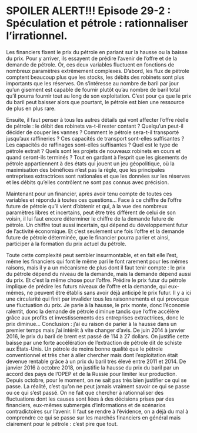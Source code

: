 # SPOILER ALERT!!! Episode 29-2 : Spéculation et pétrole : rationnaliser l’irrationnel.


Les financiers fixent le prix du pétrole en pariant sur la hausse ou la baisse du prix. Pour y arriver, ils essayent de prédire l’avenir de l’offre et de la demande de pétrole. Or, ces deux variables fluctuent en fonctions de nombreux paramètres extrêmement complexes.
D’abord, les flux de pétrole comptent beaucoup plus que les stocks, les débits des robinets sont plus importants que les réserves. On s’intéresse au nombre de baril par jour qu’un gisement est capable de fournir plutôt qu’au nombre de baril total qu’il pourra fournir tout au long de son exploitation. C’est pour ça que le prix du baril peut baisser alors que pourtant, le pétrole est bien une ressource de plus en plus rare.


Ensuite, il faut penser à tous les autres détails qui vont affecter l’offre réelle de pétrole : le débit des robinets va-t-il rester contant ? Quelqu’un peut-il décider de couper les vannes ? Comment le pétrole sera-t-il transporté jusqu’aux raffineries ? Ces capacités de transport sont-elles suffisantes ? Les capacités de raffinages sont-elles suffisantes ? Quel est le type de pétrole extrait ? Quels sont les projets de nouveaux robinets en cours et quand seront-ils terminés ? Tout en gardant à l’esprit que les gisements de pétrole appartiennent à des états qui jouent un jeu géopolitique, où la maximisation des bénéfices n’est pas la règle, que les principales entreprises extractrices sont nationales et que les données sur les réserves et les débits qu’elles contrôlent ne sont pas connus avec précision.


Maintenant pour un financier, après avoir tenu compte de toutes ces variables et répondu à toutes ces questions… Face à ce chiffre de l’offre future de pétrole qu’il vient d’obtenir et qui, à la vue des nombreux paramètres libres et incertains, peut être très différent de celui de son voisin, il lui faut encore déterminer le chiffre de la demande future de pétrole. Un chiffre tout aussi incertain, qui dépend du développement futur de l’activité économique. Et c’est seulement une fois l’offre et la demande future de pétrole déterminée, que le financier pourra parier et ainsi, participer à la formation du prix actuel du pétrole.


Toute cette complexité peut sembler insurmontable, et en fait elle l’est, même les financiers qui font le même pari le font rarement pour les mêmes raisons, mais il y a un mécanisme de plus dont il faut tenir compte : le prix du pétrole dépend du niveau de la demande, mais la demande dépend aussi du prix. Et c'est la même chose pour l’offre. Prédire le prix futur du pétrole implique de prédire les futurs niveaux de l’offre et la demande, qui eux-mêmes, ne peuvent être établis sans avoir déjà anticipé le prix futur. Il y a ici une circularité qui finit par invalider tous les raisonnements et qui provoque une fluctuation du prix. Je parie à la hausse, le prix monte, donc l’économie ralentit, donc la demande de pétrole diminue tandis que l’offre accélère grâce aux profits et investissements des entreprises extractrices, donc le prix diminue… Conclusion : j’ai eu raison de parier à la hausse dans un premier temps mais j’ai intérêt à vite changer d’avis.
De juin 2014 à janvier 2016, le prix du baril de brent est passé de 114 à 27 dollars. On justifie cette baisse par une forte accélération de l’extraction de pétrole dit de schiste aux États-Unis. Un pétrole de moins bonne qualité que le pétrole conventionnel et très cher à aller chercher mais dont l’exploitation était devenue rentable grâce à un prix du baril très élevé entre 2011 et 2014. De janvier 2016 à octobre 2018, on justifie la hausse du prix du baril par un accord des pays de l’OPEP et de la Russie pour limiter leur production. Depuis octobre, pour le moment, on ne sait pas très bien justifier ce qui se passe. La réalité, c’est qu’on ne peut jamais vraiment savoir ce qui se passe ou ce qui s’est passé. On ne fait que chercher à rationnaliser des fluctuations dont les causes sont liées à des décisions prises par des financiers, eux-mêmes submergés d’informations et de scénarios contradictoires sur l’avenir. Il faut se rendre à l’évidence, on a déjà du mal à comprendre ce qui se passe sur les marchés financiers en général mais clairement pour le pétrole : c’est pire que tout.
